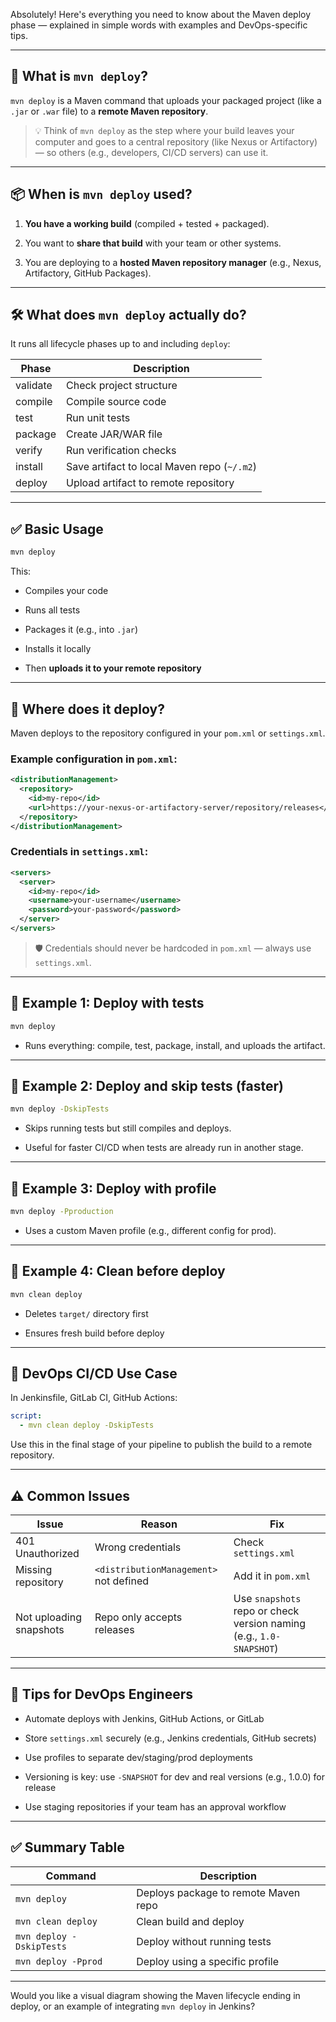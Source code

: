 Absolutely! Here's everything you need to know about the Maven deploy phase — explained in simple words with examples and DevOps-specific tips.

---

## 🚀 What is `mvn deploy`?

`mvn deploy` is a Maven command that uploads your packaged project (like a `.jar` or `.war` file) to a **remote Maven repository**.

> 💡 Think of `mvn deploy` as the step where your build leaves your computer and goes to a central repository (like Nexus or Artifactory) — so others (e.g., developers, CI/CD servers) can use it.

---

## 📦 When is `mvn deploy` used?

1. **You have a working build** (compiled + tested + packaged).
    
2. You want to **share that build** with your team or other systems.
    
3. You are deploying to a **hosted Maven repository manager** (e.g., Nexus, Artifactory, GitHub Packages).
    

---

## 🛠️ What does `mvn deploy` actually do?

It runs all lifecycle phases up to and including `deploy`:

|Phase|Description|
|---|---|
|validate|Check project structure|
|compile|Compile source code|
|test|Run unit tests|
|package|Create JAR/WAR file|
|verify|Run verification checks|
|install|Save artifact to local Maven repo (`~/.m2`)|
|deploy|Upload artifact to remote repository|

---

## ✅ Basic Usage

```bash
mvn deploy
```

This:

- Compiles your code
    
- Runs all tests
    
- Packages it (e.g., into `.jar`)
    
- Installs it locally
    
- Then **uploads it to your remote repository**
    

---

## 📂 Where does it deploy?

Maven deploys to the repository configured in your `pom.xml` or `settings.xml`.

### Example configuration in `pom.xml`:

```xml
<distributionManagement>
  <repository>
    <id>my-repo</id>
    <url>https://your-nexus-or-artifactory-server/repository/releases</url>
  </repository>
</distributionManagement>
```

### Credentials in `settings.xml`:

```xml
<servers>
  <server>
    <id>my-repo</id>
    <username>your-username</username>
    <password>your-password</password>
  </server>
</servers>
```

> 🛡️ Credentials should never be hardcoded in `pom.xml` — always use `settings.xml`.

---

## 🧪 Example 1: Deploy with tests

```bash
mvn deploy
```

- Runs everything: compile, test, package, install, and uploads the artifact.
    

---

## 🧪 Example 2: Deploy and skip tests (faster)

```bash
mvn deploy -DskipTests
```

- Skips running tests but still compiles and deploys.
    
- Useful for faster CI/CD when tests are already run in another stage.
    

---

## 🧪 Example 3: Deploy with profile

```bash
mvn deploy -Pproduction
```

- Uses a custom Maven profile (e.g., different config for prod).
    

---

## 🧪 Example 4: Clean before deploy

```bash
mvn clean deploy
```

- Deletes `target/` directory first
    
- Ensures fresh build before deploy
    

---

## 🔄 DevOps CI/CD Use Case

In Jenkinsfile, GitLab CI, GitHub Actions:

```yaml
script:
  - mvn clean deploy -DskipTests
```

Use this in the final stage of your pipeline to publish the build to a remote repository.

---

## ⚠️ Common Issues

|Issue|Reason|Fix|
|---|---|---|
|401 Unauthorized|Wrong credentials|Check `settings.xml`|
|Missing repository|`<distributionManagement>` not defined|Add it in `pom.xml`|
|Not uploading snapshots|Repo only accepts releases|Use `snapshots` repo or check version naming (e.g., `1.0-SNAPSHOT`)|

---

## 🧠 Tips for DevOps Engineers

- Automate deploys with Jenkins, GitHub Actions, or GitLab
    
- Store `settings.xml` securely (e.g., Jenkins credentials, GitHub secrets)
    
- Use profiles to separate dev/staging/prod deployments
    
- Versioning is key: use `-SNAPSHOT` for dev and real versions (e.g., 1.0.0) for release
    
- Use staging repositories if your team has an approval workflow
    

---

## ✅ Summary Table

|Command|Description|
|---|---|
|`mvn deploy`|Deploys package to remote Maven repo|
|`mvn clean deploy`|Clean build and deploy|
|`mvn deploy -DskipTests`|Deploy without running tests|
|`mvn deploy -Pprod`|Deploy using a specific profile|

---

Would you like a visual diagram showing the Maven lifecycle ending in deploy, or an example of integrating `mvn deploy` in Jenkins?
